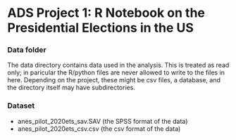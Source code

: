 # ADS Project 1:  R Notebook on the Presidential Elections in the US

### Data folder

The data directory contains data used in the analysis. This is treated as read only; in paricular the R/python files are never allowed to write to the files in here. Depending on the project, these might be csv files, a database, and the directory itself may have subdirectories.

### Dataset
- anes_pilot_2020ets_sav.SAV (the SPSS format of the data)
- anes_pilot_2020ets_csv.csv (the csv format of the data)

